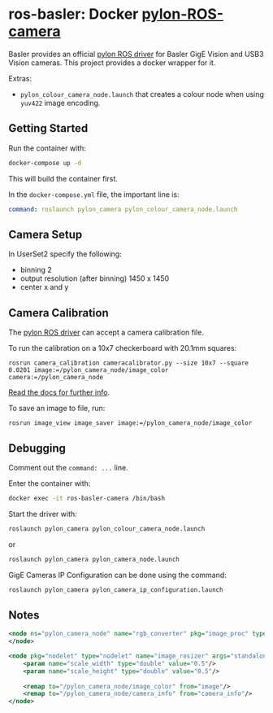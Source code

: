 # ros-basler: Docker [pylon-ROS-camera](https://github.com/basler/pylon-ros-camera)

Basler provides an official [pylon ROS driver](https://github.com/basler/pylon-ros-camera) for Basler GigE Vision and USB3 Vision cameras. This project provides a docker wrapper for it.

Extras:
- `pylon_colour_camera_node.launch` that creates a colour node when using `yuv422` image encoding.

## Getting Started

Run the container with:
```bash
docker-compose up -d
```
This will build the container first.

In the `docker-compose.yml` file, the important line is:
```yaml
command: roslaunch pylon_camera pylon_colour_camera_node.launch
```

## Camera Setup

In UserSet2 specify the following:

- binning 2
- output resolution (after binning) 1450 x 1450
- center x and y

## Camera Calibration

The [pylon ROS driver](https://github.com/basler/pylon-ros-camera) can accept a camera calibration file.

To run the calibration on a 10x7 checkerboard with 20.1mm squares:
```
rosrun camera_calibration cameracalibrator.py --size 10x7 --square 0.0201 image:=/pylon_camera_node/image_color camera:=/pylon_camera_node
```
[Read the docs for further info](http://wiki.ros.org/camera_calibration).

To save an image to file, run:
```
rosrun image_view image_saver image:=/pylon_camera_node/image_color
```

## Debugging

Comment out the `command: ...` line.

Enter the container with:
```bash
docker exec -it ros-basler-camera /bin/bash
```

Start the driver with:
```bash
roslaunch pylon_camera pylon_colour_camera_node.launch
```
or
```bash
roslaunch pylon_camera pylon_camera_node.launch
```

GigE Cameras IP Configuration can be done using the command: 
```bash
roslaunch pylon_camera pylon_camera_ip_configuration.launch
```

## Notes



```xml
<node ns="pylon_camera_node" name="rgb_converter" pkg="image_proc" type="image_proc" >
</node>

<node pkg="nodelet" type="nodelet" name="image_resizer" args="standalone image_proc/resize">
    <param name="scale_width" type="double" value="0.5"/>
    <param name="scale_height" type="double" value="0.5"/>
    
    <remap to="/pylon_camera_node/image_color" from="image"/>
    <remap to="/pylon_camera_node/camera_info" from="camera_info"/>
</node>
```
